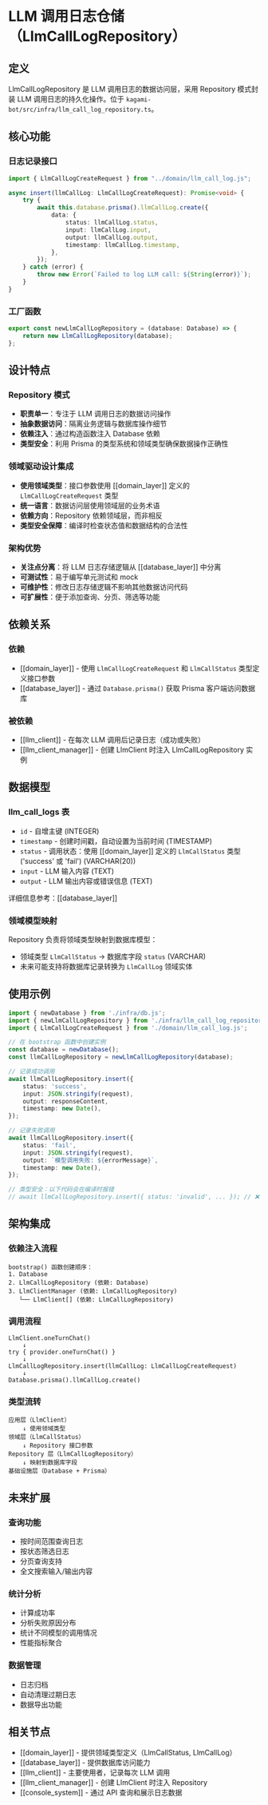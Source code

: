 # LLM 调用日志仓储（LlmCallLogRepository）

## 定义

LlmCallLogRepository 是 LLM 调用日志的数据访问层，采用 Repository 模式封装 LLM 调用日志的持久化操作。位于 `kagami-bot/src/infra/llm_call_log_repository.ts`。

## 核心功能

### 日志记录接口
```typescript
import { LlmCallLogCreateRequest } from "../domain/llm_call_log.js";

async insert(llmCallLog: LlmCallLogCreateRequest): Promise<void> {
    try {
        await this.database.prisma().llmCallLog.create({
            data: {
                status: llmCallLog.status,
                input: llmCallLog.input,
                output: llmCallLog.output,
                timestamp: llmCallLog.timestamp,
            },
        });
    } catch (error) {
        throw new Error(`Failed to log LLM call: ${String(error)}`);
    }
}
```

### 工厂函数
```typescript
export const newLlmCallLogRepository = (database: Database) => {
    return new LlmCallLogRepository(database);
};
```

## 设计特点

### Repository 模式
- **职责单一**：专注于 LLM 调用日志的数据访问操作
- **抽象数据访问**：隔离业务逻辑与数据库操作细节
- **依赖注入**：通过构造函数注入 Database 依赖
- **类型安全**：利用 Prisma 的类型系统和领域类型确保数据操作正确性

### 领域驱动设计集成
- **使用领域类型**：接口参数使用 [[domain_layer]] 定义的 `LlmCallLogCreateRequest` 类型
- **统一语言**：数据访问层使用领域层的业务术语
- **依赖方向**：Repository 依赖领域层，而非相反
- **类型安全保障**：编译时检查状态值和数据结构的合法性

### 架构优势
- **关注点分离**：将 LLM 日志存储逻辑从 [[database_layer]] 中分离
- **可测试性**：易于编写单元测试和 mock
- **可维护性**：修改日志存储逻辑不影响其他数据访问代码
- **可扩展性**：便于添加查询、分页、筛选等功能

## 依赖关系

### 依赖
- [[domain_layer]] - 使用 `LlmCallLogCreateRequest` 和 `LlmCallStatus` 类型定义接口参数
- [[database_layer]] - 通过 `Database.prisma()` 获取 Prisma 客户端访问数据库

### 被依赖
- [[llm_client]] - 在每次 LLM 调用后记录日志（成功或失败）
- [[llm_client_manager]] - 创建 LlmClient 时注入 LlmCallLogRepository 实例

## 数据模型

### llm_call_logs 表
- `id` - 自增主键 (INTEGER)
- `timestamp` - 创建时间戳，自动设置为当前时间 (TIMESTAMP)
- `status` - 调用状态：使用 [[domain_layer]] 定义的 `LlmCallStatus` 类型 ('success' 或 'fail') (VARCHAR(20))
- `input` - LLM 输入内容 (TEXT)
- `output` - LLM 输出内容或错误信息 (TEXT)

详细信息参考：[[database_layer]]

### 领域模型映射
Repository 负责将领域类型映射到数据库模型：
- 领域类型 `LlmCallStatus` → 数据库字段 `status` (VARCHAR)
- 未来可能支持将数据库记录转换为 `LlmCallLog` 领域实体

## 使用示例

```typescript
import { newDatabase } from './infra/db.js';
import { newLlmCallLogRepository } from './infra/llm_call_log_repository.js';
import { LlmCallLogCreateRequest } from './domain/llm_call_log.js';

// 在 bootstrap 函数中创建实例
const database = newDatabase();
const llmCallLogRepository = newLlmCallLogRepository(database);

// 记录成功调用
await llmCallLogRepository.insert({
    status: 'success',
    input: JSON.stringify(request),
    output: responseContent,
    timestamp: new Date(),
});

// 记录失败调用
await llmCallLogRepository.insert({
    status: 'fail',
    input: JSON.stringify(request),
    output: `模型调用失败: ${errorMessage}`,
    timestamp: new Date(),
});

// 类型安全：以下代码会在编译时报错
// await llmCallLogRepository.insert({ status: 'invalid', ... }); // ❌ 类型错误
```

## 架构集成

### 依赖注入流程
```
bootstrap() 函数创建顺序：
1. Database
2. LlmCallLogRepository (依赖: Database)
3. LlmClientManager (依赖: LlmCallLogRepository)
   └── LlmClient[] (依赖: LlmCallLogRepository)
```

### 调用流程
```
LlmClient.oneTurnChat()
    ↓
try { provider.oneTurnChat() }
    ↓
LlmCallLogRepository.insert(llmCallLog: LlmCallLogCreateRequest)
    ↓
Database.prisma().llmCallLog.create()
```

### 类型流转
```
应用层（LlmClient）
    ↓ 使用领域类型
领域层（LlmCallStatus）
    ↓ Repository 接口参数
Repository 层（LlmCallLogRepository）
    ↓ 映射到数据库字段
基础设施层（Database + Prisma）
```

## 未来扩展

### 查询功能
- 按时间范围查询日志
- 按状态筛选日志
- 分页查询支持
- 全文搜索输入/输出内容

### 统计分析
- 计算成功率
- 分析失败原因分布
- 统计不同模型的调用情况
- 性能指标聚合

### 数据管理
- 日志归档
- 自动清理过期日志
- 数据导出功能

## 相关节点
- [[domain_layer]] - 提供领域类型定义（LlmCallStatus, LlmCallLog）
- [[database_layer]] - 提供数据库访问能力
- [[llm_client]] - 主要使用者，记录每次 LLM 调用
- [[llm_client_manager]] - 创建 LlmClient 时注入 Repository
- [[console_system]] - 通过 API 查询和展示日志数据

